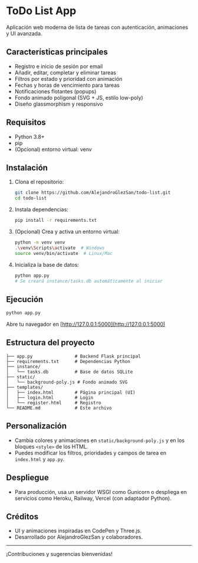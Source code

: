 # ToDo List App

Aplicación web moderna de lista de tareas con autenticación, animaciones y UI avanzada.

## Características principales
- Registro e inicio de sesión por email
- Añadir, editar, completar y eliminar tareas
- Filtros por estado y prioridad con animación
- Fechas y horas de vencimiento para tareas
- Notificaciones flotantes (popups)
- Fondo animado poligonal (SVG + JS, estilo low-poly)
- Diseño glassmorphism y responsivo

## Requisitos
- Python 3.8+
- pip
- (Opcional) entorno virtual: venv

## Instalación
1. Clona el repositorio:
   ```sh
   git clone https://github.com/AlejandroGlezSan/todo-list.git
   cd todo-list
   ```
2. Instala dependencias:
   ```sh
   pip install -r requirements.txt
   ```
3. (Opcional) Crea y activa un entorno virtual:
   ```sh
   python -m venv venv
   .\venv\Scripts\activate  # Windows
   source venv/bin/activate  # Linux/Mac
   ```
4. Inicializa la base de datos:
   ```sh
   python app.py
   # Se creará instance/tasks.db automáticamente al iniciar
   ```

## Ejecución
```sh
python app.py
```
Abre tu navegador en [http://127.0.0.1:5000](http://127.0.0.1:5000)

## Estructura del proyecto
```
├── app.py                # Backend Flask principal
├── requirements.txt      # Dependencias Python
├── instance/
│   └── tasks.db          # Base de datos SQLite
├── static/
│   └── background-poly.js # Fondo animado SVG
├── templates/
│   ├── index.html        # Página principal (UI)
│   ├── login.html        # Login
│   └── register.html     # Registro
└── README.md             # Este archivo
```

## Personalización
- Cambia colores y animaciones en `static/background-poly.js` y en los bloques `<style>` de los HTML.
- Puedes modificar los filtros, prioridades y campos de tarea en `index.html` y `app.py`.

## Despliegue
- Para producción, usa un servidor WSGI como Gunicorn o despliega en servicios como Heroku, Railway, Vercel (con adaptador Python).

## Créditos
- UI y animaciones inspiradas en CodePen y Three.js.
- Desarrollado por AlejandroGlezSan y colaboradores.

---
¡Contribuciones y sugerencias bienvenidas!
